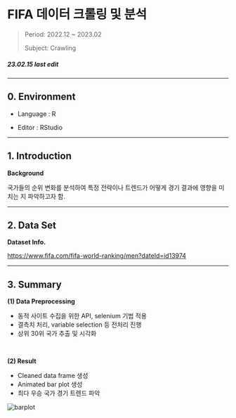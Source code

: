 # FIFA 데이터 크롤링 및 분석


> Period: 2022.12 ~ 2023.02
> 
> Subject: Crawling


##### 23.02.15 last edit
---

## 0. Environment

+ Language : R

+ Editor : RStudio
---
## 1. Introduction

**Background**

국가들의 순위 변화를 분석하여 특정 전략이나 트렌드가 어떻게 경기 결과에 영향을 미치는 지 파악하고자 함.

---
## 2. Data Set

**Dataset Info.**

https://www.fifa.com/fifa-world-ranking/men?dateId=id13974


---
## 3. Summary

**(1) Data Preprocessing**

- 동적 사이트 수집을 위한 API, selenium 기법 적용
- 결측치 처리, variable selection 등 전처리 진행
- 상위 30위 국가 추출 및 시각화


<br/>

**(2) Result**
- Cleaned data frame 생성
- Animated bar plot 생성
- 최다 우승 국가 경기 트렌드 파악

![barplot](https://github.com/HappyJieun/FIF/assets/166107244/80dd01b4-649f-4fa2-8a36-fdc48b6887ce)
